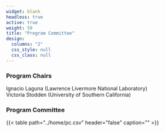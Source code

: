 ```yaml
---
widget: blank
headless: true
active: true
weight: 50
title: "Program Committee"
design:
  columns: "2"
  css_style: null
  css_class: null
---
```


### Program Chairs
Ignacio Laguna (Lawrence Livermore National Laboratory)  
Victoria Stodden (University of Southern California)  

### Program Committee

{{< table path="../home/pc.csv" header="false" caption="" >}}
